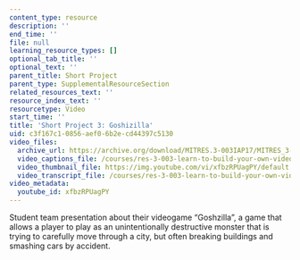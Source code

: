 ```yaml
---
content_type: resource
description: ''
end_time: ''
file: null
learning_resource_types: []
optional_tab_title: ''
optional_text: ''
parent_title: Short Project
parent_type: SupplementalResourceSection
related_resources_text: ''
resource_index_text: ''
resourcetype: Video
start_time: ''
title: 'Short Project 3: Goshizilla'
uid: c3f167c1-0856-aef0-6b2e-cd44397c5130
video_files:
  archive_url: https://archive.org/download/MITRES.3-003IAP17/MITRES_3-003IAP17_Short_Project_03_300k.mp4
  video_captions_file: /courses/res-3-003-learn-to-build-your-own-videogame-with-the-unity-game-engine-and-microsoft-kinect-january-iap-2017/ffdd03642279554cbd3945138854fe23_xfbzRPUagPY.vtt
  video_thumbnail_file: https://img.youtube.com/vi/xfbzRPUagPY/default.jpg
  video_transcript_file: /courses/res-3-003-learn-to-build-your-own-videogame-with-the-unity-game-engine-and-microsoft-kinect-january-iap-2017/197ff7ace1efd0965248ecb96f98fd03_xfbzRPUagPY.pdf
video_metadata:
  youtube_id: xfbzRPUagPY
---
```


Student team presentation about their videogame “Goshzilla”, a game that allows a player to play as an unintentionally destructive monster that is trying to carefully move through a city, but often breaking buildings and smashing cars by accident.